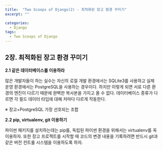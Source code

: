 ```yaml
---
title:  "Two Scoops of Django(2) - 최적화된 장고 환경 꾸미기"
excerpt: ""

categories:
  - Django
tags:
  - Two Scoops of Django
---
```

## 2장. 최적화된 장고 환경 꾸미기
**2.1 같은 데이터베이스를 이용하라**

많은 개발자들이 하는 실수는 자신의 로컬 개발 환경에서는 SQLite3를 사용하고 실제 운영 환경에서는 PostgreSQL을 사용하는 경우이다. 하지만 이렇게 되면 서로 다른 환경의 엔진이 다르기 때문에 완벽한 복사본을 가지고 올 수 없다. 데이터베이스 종류가 다르면 각 필드 데이터 타입에 대해 저마다 다르게 작동한다.

※ 장고+PostgreSQL 가장 선호되는 조합

**2.2 pip, virtualenv, git 이용하기**

파이썬 패키지를 설치하는데는 pip를, 독립된 파이썬 환경을 위해서는 virtualenv를 꼭 이용하자. 또한 장고 프로젝트를 시작할 때 코드의 변경 내용을 기록하려면 반드시 git과 같은 버전 컨트롤 시스템을 이용하도록 하자.